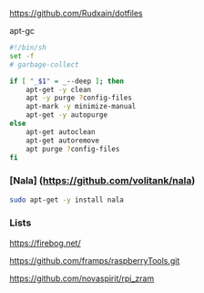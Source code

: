 https://github.com/Rudxain/dotfiles


apt-gc

```sh
#!/bin/sh
set -f
# garbage-collect

if [ "_$1" = _--deep ]; then
	apt-get -y clean
	apt -y purge ?config-files
	apt-mark -y minimize-manual
	apt-get -y autopurge
else
	apt-get autoclean
	apt-get autoremove
	apt purge ?config-files
fi
```

### [Nala] (https://github.com/volitank/nala)

```bash
sudo apt-get -y install nala
```

### Lists

https://firebog.net/

https://github.com/framps/raspberryTools.git

https://github.com/novaspirit/rpi_zram
